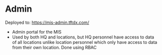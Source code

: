 # Admin
Deployed to: <https://mis-admin.tftdx.com/>

- Admin portal for the MIS
- Used by both HQ and locations, but HQ personnel have access to data of all locations unlike location personnel which only have access to data from their own location. Done using RBAC